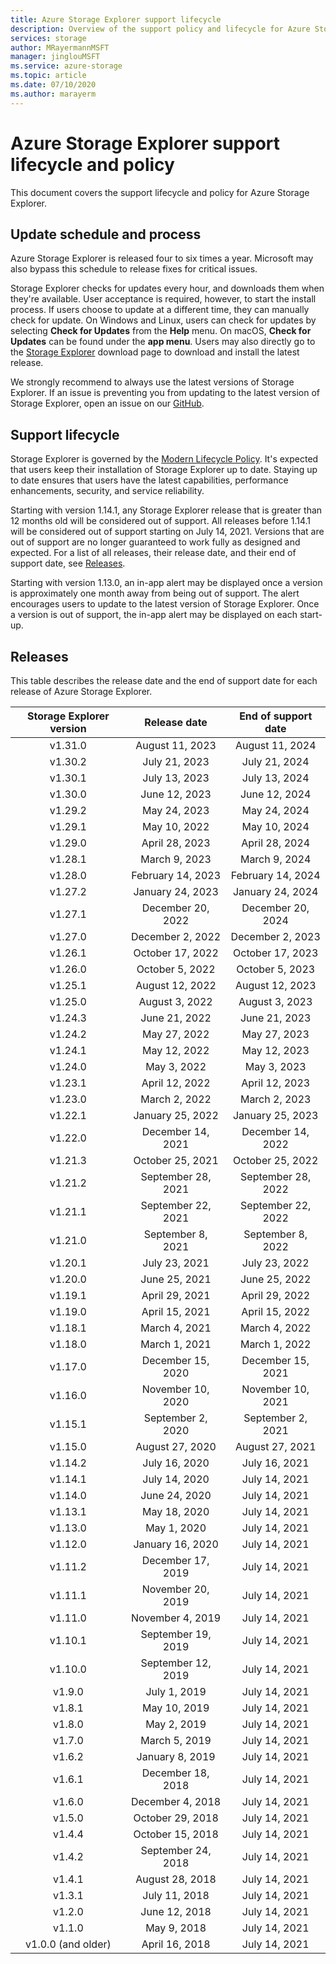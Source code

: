 ```yaml
---
title: Azure Storage Explorer support lifecycle
description: Overview of the support policy and lifecycle for Azure Storage Explorer
services: storage
author: MRayermannMSFT
manager: jinglouMSFT
ms.service: azure-storage
ms.topic: article
ms.date: 07/10/2020
ms.author: marayerm
---
```


# Azure Storage Explorer support lifecycle and policy

This document covers the support lifecycle and policy for Azure Storage Explorer.

## Update schedule and process

Azure Storage Explorer is released four to six times a year. Microsoft may also bypass this schedule to release fixes for critical issues.

Storage Explorer checks for updates every hour, and downloads them when they're available. User acceptance is required, however, to start the install process. If users choose to update at a different time, they can manually check for update. On Windows and Linux, users can check for updates by selecting **Check for Updates** from the **Help** menu. On macOS, **Check for Updates** can be found under the **app menu**. Users may also directly go to the [Storage Explorer](https://azure.microsoft.com/features/storage-explorer/) download page to download and install the latest release.

We strongly recommend to always use the latest versions of Storage Explorer. If an issue is preventing you from updating to the latest version of Storage Explorer, open an issue on our [GitHub](https://github.com/microsoft/AzureStorageExplorer).

## Support lifecycle

Storage Explorer is governed by the [Modern Lifecycle Policy](https://support.microsoft.com/help/30881/modern-lifecycle-policy). It's expected that users keep their installation of Storage Explorer up to date. Staying up to date ensures that users have the latest capabilities, performance enhancements, security, and service reliability.

Starting with version 1.14.1, any Storage Explorer release that is greater than 12 months old will be considered out of support. All releases before 1.14.1 will be considered out of support starting on July 14, 2021. Versions that are out of support are no longer guaranteed to work fully as designed and expected. For a list of all releases, their release date, and their end of support date, see [Releases](#releases).

Starting with version 1.13.0, an in-app alert may be displayed once a version is approximately one month away from being out of support. The alert encourages users to update to the latest version of Storage Explorer. Once a version is out of support, the in-app alert may be displayed on each start-up.

## Releases

This table describes the release date and the end of support date for each release of Azure Storage Explorer.

| Storage Explorer version  | Release date       | End of support date |
|:-------------------------:|:------------------:|:-------------------:|
| v1.31.0                   | August 11, 2023    | August 11, 2024     |
| v1.30.2                   | July 21, 2023      | July 21, 2024       |
| v1.30.1                   | July 13, 2023      | July 13, 2024       |
| v1.30.0                   | June 12, 2023      | June 12, 2024       |
| v1.29.2                   | May 24, 2023       | May 24, 2024        |
| v1.29.1                   | May 10, 2022       | May 10, 2024        |
| v1.29.0                   | April 28, 2023     | April 28, 2024      |
| v1.28.1                   | March 9, 2023      | March 9, 2024       |
| v1.28.0                   | February 14, 2023  | February 14, 2024   |
| v1.27.2                   | January 24, 2023   | January 24, 2024    |
| v1.27.1                   | December 20, 2022  | December 20, 2024   |
| v1.27.0                   | December 2, 2022   | December 2, 2023    |
| v1.26.1                   | October 17, 2022   | October 17, 2023    |
| v1.26.0                   | October 5, 2022    | October 5, 2023     |
| v1.25.1                   | August 12, 2022    | August 12, 2023     |
| v1.25.0                   | August 3, 2022     | August 3, 2023      |
| v1.24.3                   | June 21, 2022      | June 21, 2023       |
| v1.24.2                   | May 27, 2022       | May 27, 2023        |
| v1.24.1                   | May 12, 2022       | May 12, 2023        |
| v1.24.0                   | May 3, 2022        | May 3, 2023         |
| v1.23.1                   | April 12, 2022     | April 12, 2023      |
| v1.23.0                   | March 2, 2022      | March 2, 2023       |
| v1.22.1                   | January 25, 2022   | January 25, 2023    |
| v1.22.0                   | December 14, 2021  | December 14, 2022   |
| v1.21.3                   | October 25, 2021   | October 25, 2022    |
| v1.21.2                   | September 28, 2021 | September 28, 2022  |
| v1.21.1                   | September 22, 2021 | September 22, 2022  |
| v1.21.0                   | September 8, 2021  | September 8, 2022   |
| v1.20.1                   | July 23, 2021      | July 23, 2022       |
| v1.20.0                   | June 25, 2021      | June 25, 2022       |
| v1.19.1                   | April 29, 2021     | April 29, 2022      |
| v1.19.0                   | April 15, 2021     | April 15, 2022      |
| v1.18.1                   | March 4, 2021      | March 4, 2022       |
| v1.18.0                   | March 1, 2021      | March 1, 2022       |
| v1.17.0                   | December 15, 2020  | December 15, 2021   |
| v1.16.0                   | November 10, 2020  | November 10, 2021   |
| v1.15.1                   | September 2, 2020  | September 2, 2021   |
| v1.15.0                   | August 27, 2020    | August 27, 2021     |
| v1.14.2                   | July 16, 2020      | July 16, 2021       |
| v1.14.1                   | July 14, 2020      | July 14, 2021       |
| v1.14.0                   | June 24, 2020      | July 14, 2021       |
| v1.13.1                   | May 18, 2020       | July 14, 2021       |
| v1.13.0                   | May 1, 2020        | July 14, 2021       |
| v1.12.0                   | January 16, 2020   | July 14, 2021       |
| v1.11.2                   | December 17, 2019  | July 14, 2021       |
| v1.11.1                   | November 20, 2019  | July 14, 2021       |
| v1.11.0                   | November 4, 2019   | July 14, 2021       |
| v1.10.1                   | September 19, 2019 | July 14, 2021       |
| v1.10.0                   | September 12, 2019 | July 14, 2021       |
| v1.9.0                    | July 1, 2019       | July 14, 2021       |
| v1.8.1                    | May 10, 2019       | July 14, 2021       |
| v1.8.0                    | May 2, 2019        | July 14, 2021       |
| v1.7.0                    | March 5, 2019      | July 14, 2021       |
| v1.6.2                    | January 8, 2019    | July 14, 2021       |
| v1.6.1                    | December 18, 2018  | July 14, 2021       |
| v1.6.0                    | December 4, 2018   | July 14, 2021       |
| v1.5.0                    | October 29, 2018   | July 14, 2021       |
| v1.4.4                    | October 15, 2018   | July 14, 2021       |
| v1.4.2                    | September 24, 2018 | July 14, 2021       |
| v1.4.1                    | August 28, 2018    | July 14, 2021       |
| v1.3.1                    | July 11, 2018      | July 14, 2021       |
| v1.2.0                    | June 12, 2018      | July 14, 2021       |
| v1.1.0                    | May 9, 2018        | July 14, 2021       |
| v1.0.0 (and older)        | April 16, 2018     | July 14, 2021       |
